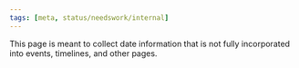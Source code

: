 ```yaml
---
tags: [meta, status/needswork/internal]
---
```


This page is meant to collect date information that is not fully incorporated into events, timelines, and other pages. 


